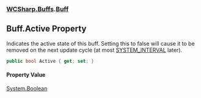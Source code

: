 ### [WCSharp.Buffs](WCSharp.Buffs.md 'WCSharp.Buffs').[Buff](WCSharp.Buffs.Buff.md 'WCSharp.Buffs.Buff')

## Buff.Active Property

Indicates the active state of this buff. Setting this to false will cause it to be removed on the next update cycle (at most [SYSTEM_INTERVAL](../WCSharp.Events/WCSharp.Events.PeriodicEvents.SYSTEM_INTERVAL.md 'WCSharp.Events.PeriodicEvents.SYSTEM_INTERVAL') later).

```csharp
public bool Active { get; set; }
```

#### Property Value
[System.Boolean](https://docs.microsoft.com/en-us/dotnet/api/System.Boolean 'System.Boolean')